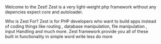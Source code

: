 Welcome to the Zest! Zest is a very light-weight php framework without any depencies expect core and autoloader.

Who is Zest For? Zest is for PHP developers who want to build apps instead of coding things like routing , database manipulation, file manipulation , input Handling and much more. Zest framework provide you all of these built in functionality in simple word write less do more